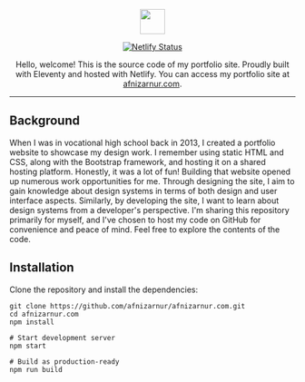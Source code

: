 <p align="center">
  <a href="https://github.com/afnizarnur">
    <img src="https://d33wubrfki0l68.cloudfront.net/f797e66685f2b4116788a43d1a904aa35cb5555e/5ebad/assets/images/afnizar-nur-ghifari.png" width="44">
  </a>
</p>

<p align="center">
  <a href="https://app.netlify.com/sites/afnizarnur/deploys"><img src="https://api.netlify.com/api/v1/badges/39910d3d-7848-4020-914c-209c03d34b82/deploy-status" alt="Netlify Status" /></a>
</p>

<p align="center">
  Hello, welcome! This is the source code of my portfolio site. Proudly built with Eleventy and hosted with Netlify. You can access my portfolio site at <a href="https://afnizarnur.com">afnizarnur.com</a>.
</p>

---

## Background

When I was in vocational high school back in 2013, I created a portfolio website to showcase my design work. I remember using static HTML and CSS, along with the Bootstrap framework, and hosting it on a shared hosting platform. Honestly, it was a lot of fun! Building that website opened up numerous work opportunities for me. Through designing the site, I aim to gain knowledge about design systems in terms of both design and user interface aspects. Similarly, by developing the site, I want to learn about design systems from a developer's perspective. I'm sharing this repository primarily for myself, and I've chosen to host my code on GitHub for convenience and peace of mind. Feel free to explore the contents of the code.

## Installation

Clone the repository and install the dependencies:

    git clone https://github.com/afnizarnur/afnizarnur.com.git
    cd afnizarnur.com
    npm install

    # Start development server
    npm start

    # Build as production-ready
    npm run build
